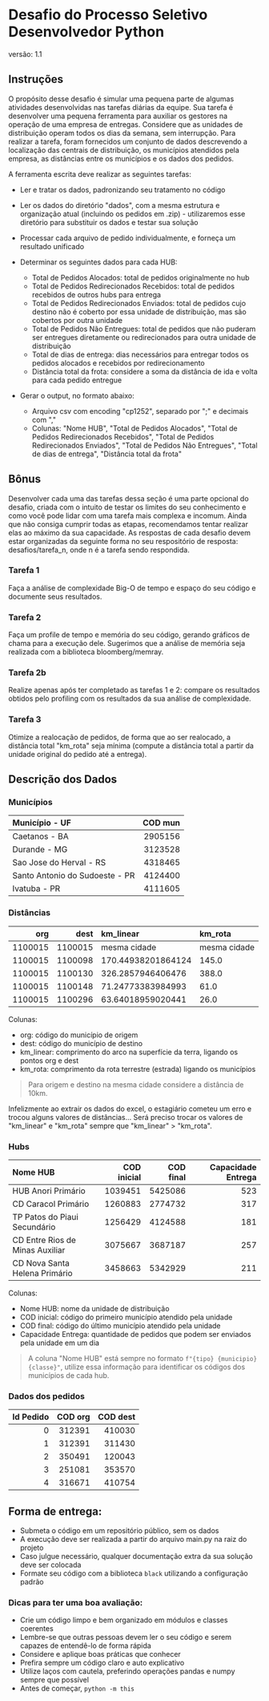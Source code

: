 # Desafio do Processo Seletivo Desenvolvedor Python

versão: 1.1

## Instruções

O propósito desse desafio é simular uma pequena parte de algumas atividades desenvolvidas nas tarefas diárias da equipe. Sua tarefa é desenvolver uma pequena ferramenta para auxiliar os gestores na operação de uma empresa de entregas. Considere que as unidades de distribuição operam todos os dias da semana, sem interrupção. Para realizar a tarefa, foram fornecidos um conjunto de dados descrevendo a localização das centrais de distribuição, os municípios atendidos pela empresa, as distâncias entre os municípios e os dados dos pedidos.

A ferramenta escrita deve realizar as seguintes tarefas:
- Ler e tratar os dados, padronizando seu tratamento no código
- Ler os dados do diretório "dados", com a mesma estrutura e organização atual (incluindo os pedidos em .zip) - utilizaremos esse diretório para substituir os dados e testar sua solução
- Processar cada arquivo de pedido individualmente, e forneça um resultado unificado
- Determinar os seguintes dados para cada HUB:
    - Total de Pedidos Alocados: total de pedidos originalmente no hub
    - Total de Pedidos Redirecionados Recebidos: total de pedidos recebidos de outros hubs para entrega
    - Total de Pedidos Redirecionados Enviados: total de pedidos cujo destino não é coberto por essa unidade de distribuição, mas são cobertos por outra unidade
    - Total de Pedidos Não Entregues: total de pedidos que não puderam ser entregues diretamente ou redirecionados para outra unidade de distribuição
    - Total de dias de entrega: dias necessários para entregar todos os pedidos alocados e recebidos por redirecionamento
    - Distância total da frota: considere a soma da distância de ida e volta para cada pedido entregue

- Gerar o output, no formato abaixo:
    - Arquivo csv com encoding "cp1252", separado por ";" e decimais com ","
    - Colunas: "Nome HUB", "Total de Pedidos Alocados", "Total de Pedidos Redirecionados Recebidos", "Total de Pedidos Redirecionados Enviados", "Total de Pedidos Não Entregues", "Total de dias de entrega", "Distância total da frota"

## Bônus
Desenvolver cada uma das tarefas dessa seção é uma parte opcional do desafio, criada com o intuito de testar os limites do seu conhecimento e como você pode lidar com uma tarefa mais complexa e incomum. Ainda que não consiga cumprir todas as etapas, recomendamos tentar realizar elas ao máximo da sua capacidade. As respostas de cada desafio devem estar organizadas da seguinte forma no seu respositório de resposta: desafios/tarefa_n, onde n é a tarefa sendo respondida.

### Tarefa 1
Faça a análise de complexidade Big-O de tempo e espaço do seu código e documente seus resultados.

### Tarefa 2
Faça um profile de tempo e memória do seu código, gerando gráficos de chama para a execução dele. Sugerimos que a análise de memória seja realizada com a biblioteca bloomberg/memray.

### Tarefa 2b
Realize apenas após ter completado as tarefas 1 e 2: compare os resultados obtidos pelo profiling com os resultados da sua análise de complexidade.

### Tarefa 3
Otimize a realocação de pedidos, de forma que ao ser realocado, a distância total "km_rota" seja mínima (compute a distância total a partir da unidade original do pedido até a entrega).

## Descrição dos Dados
### Municípios
| Município - UF                 |   COD mun |
|:-------------------------------|----------:|
| Caetanos - BA                  |   2905156 |
| Durande - MG                   |   3123528 |
| Sao Jose do Herval - RS        |   4318465 |
| Santo Antonio do Sudoeste - PR |   4124400 |
| Ivatuba - PR                   |   4111605 |

### Distâncias
|     org |    dest | km_linear          | km_rota      |
|--------:|--------:|:-------------------|:-------------|
| 1100015 | 1100015 | mesma cidade       | mesma cidade |
| 1100015 | 1100098 | 170.44938201864124 | 145.0        |
| 1100015 | 1100130 | 326.2857946406476  | 388.0        |
| 1100015 | 1100148 | 71.24773383984993  | 61.0         |
| 1100015 | 1100296 | 63.64018959020441  | 26.0         |

Colunas:
- org: código do município de origem
- dest: código do município de destino
- km_linear: comprimento do arco na superfície da terra, ligando os pontos org e dest
- km_rota: comprimento da rota terrestre (estrada) ligando os municípios

> Para origem e destino na mesma cidade considere a distância de 10km.

Infelizmente ao extrair os dados do excel, o estagiário cometeu um erro e trocou alguns valores de distâncias...
Será preciso trocar os valores de "km_linear" e "km_rota" sempre que "km_linear" > "km_rota".


### Hubs
| Nome HUB                        |   COD inicial |   COD final |   Capacidade Entrega |
|:--------------------------------|--------------:|------------:|---------------------:|
| HUB Anori Primário              |       1039451 |     5425086 |                  523 |
| CD Caracol Primário             |       1260883 |     2774732 |                  317 |
| TP Patos do Piaui Secundário    |       1256429 |     4124588 |                  181 |
| CD Entre Rios de Minas Auxiliar |       3075667 |     3687187 |                  257 |
| CD Nova Santa Helena Primário   |       3458663 |     5342929 |                  211 |

Colunas:
- Nome HUB: nome da unidade de distribuição
- COD inicial: código do primeiro município atendido pela unidade
- COD final: código do último município atendido pela unidade
- Capacidade Entrega: quantidade de pedidos que podem ser enviados pela unidade em um dia

> A coluna "Nome HUB" está sempre no formato `f"{tipo} {municipio} {classe}"`, utilize essa informação para identificar os códigos dos municípios de cada hub.

### Dados dos pedidos
|   Id Pedido |     COD org |    COD dest |
|------------:|------------:|------------:|
|           0 |      312391 |      410030 |
|           1 |      312391 |      311430 |
|           2 |      350491 |      120043 |
|           3 |      251081 |      353570 |
|           4 |      316671 |      410754 |


## Forma de entrega:
- Submeta o código em um repositório público, sem os dados
- A execução deve ser realizada a partir do arquivo main.py na raiz do projeto
- Caso julgue necessário, qualquer documentação extra da sua solução deve ser colocada
- Formate seu código com a biblioteca `black` utilizando a configuração padrão

### Dicas para ter uma boa avaliação:
- Crie um código limpo e bem organizado em módulos e classes coerentes
- Lembre-se que outras pessoas devem ler o seu código e serem capazes de entendê-lo de forma rápida
- Considere e aplique boas práticas que conhecer
- Prefira sempre um código claro e auto explicativo
- Utilize laços com cautela, preferindo operações pandas e numpy sempre que possível
- Antes de começar, `python -m this`
